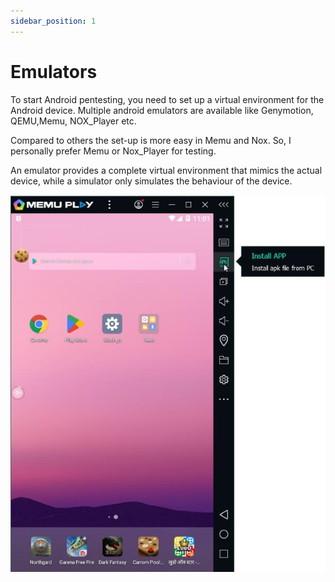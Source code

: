 ```yaml
---
sidebar_position: 1
---
```


# Emulators

To start Android pentesting, you need to set up a virtual environment for the Android device.
Multiple android emulators are available like Genymotion, QEMU,Memu, NOX_Player etc.

Compared to others the set-up is more easy in Memu and Nox. So, I personally prefer Memu
or Nox_Player for testing.

An emulator provides a complete virtual environment that mimics the actual device, while a
simulator only simulates the behaviour of the device.

![](../img/1.jpg)